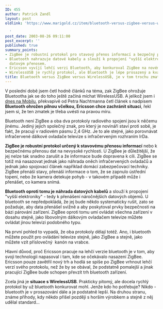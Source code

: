 ```yaml
---
ID: 455
author: Patrick Zandl
layout: post
oldlink: 'https://www.marigold.cz/item/bluetooth-versus-zigbee-versus-wirelessusb-je-v-tom-trochu-zmatek

  '
post_date: 2003-08-26 09:11:00
post_excerpt: ''
published: true
summary_points:
- ZigBee je robustní protokol pro stavový přenos informací a bezpečný přenos dat.
- Bluetooth nahrazuje datové kabely a slouží k propojení "vyšší elektroniky" s rychlým
  datovým přenosem.
- Ericsson vyvíjí lehčí verzi Bluetooth, aby konkuroval ZigBee na novém trhu.
- WirelessUSB je rychlý protokol, ale Bluetooth je lépe prosazený a kvalitnější.
title: Bluetooth versus ZigBee versus WirelessUSB, je v tom trochu zmatek
---
```


<p>
V poslední době jsem četl hodně článků na téma, zak ZigBee ohrožuje Bluetootha jak se do toho ještě začíná míchat WirelessUSB. A jelikož jsem i <A href="http://mobil.idnes.cz/mobilni_komunikace/wifi/zigbee030826.html" target=_blank>dnes na Mobilu</A>, překvapivě od Petra Nachtmanna četl článek s nadpisem <STRONG>Bluetooth ohrožen pilnou včelkou, Ericsson chce zachránit situaci</STRONG>, řekl jsem si, že ten zmatek je třeba uvésti na pravou míru. </p>

<p>
Bluetooth není ZigBee a oba dva protokoly radiového spojení jsou k něčemu jinému. Jediný jejich společný znak, pro který je novináři staví proti sobě, je fakt, že pracují v radiovém pásmu 2,4 GHz. Je to ale stejné, jako porovnávat infračervené dálkové ovladače televize&#160;s infračerveným rozhraním IrDa.</p>

<p>
<STRONG>ZigBee je robustní protokol určený k stavovému přenosu informací</STRONG> nebo k bezpečnému přenosu dat na nevysoké rychlosti. U ZigBee je důležitější, že jej nelze tak snadno zarušit a že informace bude dopravena k cíli. ZigBee se totiž má nasazovat jednak jako náhrada oněch infračervených ovladačů a jednak jako spojovací článek například domácí zabezpečovací techniky. ZigBee přenáší stavy, přenáší informace o tom, že se zapnulo ústřední topení, nebo že kamera detekuje pohyb - v takovém případě může i přenášet, co kamera snímá. </p>

<p>
<STRONG>Bluetooth oproti tomu je náhrada datových kabelů</STRONG> a slouží k propojení "vyšší elektroniky" - tedy k přenášení náročnějších datových objemů. U bluetooth se nepředpokládá, že jej bude někdo systematicky rušit, zato se požaduje, aby data přenášel svižně a aby poskytoval prvky bezpečnosti na bázi párování zařízení. ZigBee oproti tomu umí ovládat všechna zařízení v dosahu stejně, jako libovolným dálkovým ovladačem televize můžete ovládat jinou televizi podobného typu. </p>

<p>
Na první pohled to vypadá, že oba protokoly dělají totéž. Ano, i bluetooth můžete použít pro ovládání televize stejně, jako ZigBee a stejně, jako můžete vzít příslovečný &#160;kanón na vrabce. </p>

<p>
Hlavní důvod, proč Ericsson pracuje na lehčí verzie bluetooth je v tom, aby svoji technologii napasoval i tam, kde se očekávalo nasazení ZigBee. Ericsson pouze zavětřil nový trh a hodlá se spíše po ZigBee vrhnout lehčí verzí svého protokolu, než že by se obával, že podstatně pomalejší a jinak pracující ZigBee bude schopen převzít trh bluetooth zařízení. </p>

<p>
Zcela jiná je <STRONG>situace s WirelessUSB</STRONG>. Prakticky pitomý, ale docela rychlý protokol by už bluetooth konkurovat mohl. Jenže kdo ho potřebuje? Nikdo - bluetooth je v prosazování dále a je podstatně lepší. Na druhou stranu, známe příhody, kdy někdo přišel později s horším výrobkem a stejně z něj udělal standard...</p>